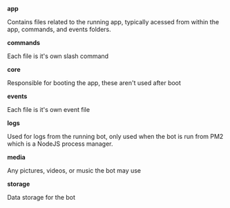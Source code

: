 **app**

Contains files related to the running app, typically acessed from within the
app, commands, and events folders.

**commands**

Each file is it's own slash command

**core**

Responsible for booting the app, these aren't used after boot

**events**

Each file is it's own event file

**logs**

Used for logs from the running bot, only used when the bot is run from PM2 which
is a NodeJS process manager.

**media**

Any pictures, videos, or music the bot may use

**storage**

Data storage for the bot
